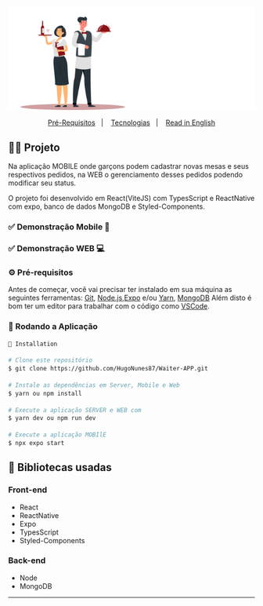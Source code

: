<div align="center"> 
  <img src="./fe/src/assets/images/logo.svg" alt="waiter app logo" />
</div>

<p align="center">
  <a href="#-pré-requisitos">Pré-Requisitos</a>&nbsp;&nbsp;&nbsp;|&nbsp;&nbsp;&nbsp;
  <a href="#-bibliotecas-usadas">Tecnologias</a>&nbsp;&nbsp;&nbsp;|&nbsp;&nbsp;&nbsp;
  <a href="#-project">Read in English</a>
</p>

## 🧑‍💻 Projeto 
  
 Na aplicação MOBILE onde garçons podem cadastrar novas mesas e seus respectivos pedidos, na WEB o gerenciamento desses pedidos podendo modificar seu status.
 
 O projeto foi desenvolvido em React(ViteJS) com TypesScript e ReactNative com expo, banco de dados MongoDB e Styled-Components.
  

 ### ✅ Demonstração Mobile 📲
<p align="center">
   
</p>

### ✅ Demonstração WEB 💻


### ⚙ Pré-requisitos

Antes de começar, você vai precisar ter instalado em sua máquina as seguintes ferramentas:
[Git](https://git-scm.com), [Node.js](https://nodejs.org/en/),[Expo](https://docs.expo.dev/) e/ou [Yarn](https://yarnpkg.com/), [MongoDB](https://www.mongodb.com/)
Além disto é bom ter um editor para trabalhar com o código como [VSCode](https://code.visualstudio.com/).


### 📗 Rodando a Aplicação

```bash
📗 Installation

# Clone este repositório
$ git clone https://github.com/HugoNunes87/Waiter-APP.git

# Instale as dependências em Server, Mobile e Web
$ yarn ou npm install

# Execute a aplicação SERVER e WEB com
$ yarn dev ou npm run dev

# Execute a aplicação MOBIlE
$ npx expo start


```


## 🚀 Bibliotecas usadas

### Front-end 
* React
* ReactNative
* Expo
* TypesScript
* Styled-Components

### Back-end
*  Node
*  MongoDB

<hr/>
